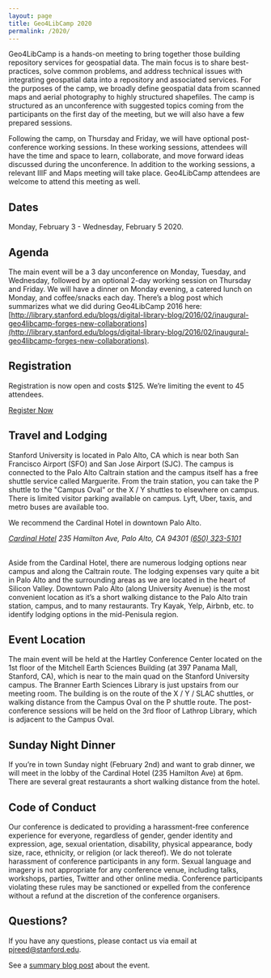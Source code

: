 ```yaml
---
layout: page
title: Geo4LibCamp 2020
permalink: /2020/
---
```


Geo4LibCamp is a hands-on meeting to bring together those building repository services for geospatial data. The main focus is to share best-practices, solve common problems, and address technical issues with integrating geospatial data into a repository and associated services. For the purposes of the camp, we broadly define geospatial data from scanned maps and aerial photography to highly structured shapefiles.  The camp is structured as an unconference with suggested topics coming from the participants on the first day of the meeting, but we will also have a few prepared sessions.

Following the camp, on Thursday and Friday, we will have optional post-conference working sessions. In these working sessions, attendees will have the time and space to learn, collaborate, and move forward ideas discussed during the unconference. In addition to the working sessions, a relevant IIIF and Maps meeting will take place. Geo4LibCamp attendees are welcome to attend this meeting as well.

## Dates
Monday, February 3 - Wednesday, February 5 2020.

## Agenda
The main event will be a 3 day unconference on Monday, Tuesday, and Wednesday, followed by an optional 2-day working session on Thursday and Friday. We will have a dinner on Monday evening, a catered lunch on Monday, and coffee/snacks each day.
There’s a blog post which summarizes what we did during Geo4LibCamp 2016 here: [http://library.stanford.edu/blogs/digital-library-blog/2016/02/inaugural-geo4libcamp-forges-new-collaborations](http://library.stanford.edu/blogs/digital-library-blog/2016/02/inaugural-geo4libcamp-forges-new-collaborations).

## Registration
Registration is now open and costs $125. We’re limiting the event to 45 attendees.

[Register Now](https://www.eventbrite.com/e/geo4libcamp-2020-tickets-79265068955)

## Travel and Lodging
Stanford University is located in Palo Alto, CA which is near both San Francisco Airport (SFO) and San Jose Airport (SJC). The campus is connected to the Palo Alto Caltrain station and the campus itself has a free shuttle service called Marguerite. From the train station, you can take the P shuttle to the "Campus Oval" or the X / Y shuttles to elsewhere on campus.  There is limited visitor parking available on campus. Lyft, Uber, taxis, and metro buses are available too.

We recommend the Cardinal Hotel in downtown Palo Alto.

<address>
<a href="http://www.cardinalhotel.com">Cardinal Hotel</a>
235 Hamilton Ave, Palo Alto, CA 94301
<a href="tel:+16503235101">(650) 323-5101</a>
</address>

<br>

Aside from the Cardinal Hotel, there are numerous lodging options near campus and along the Caltrain route. The lodging expenses vary quite a bit in Palo Alto and the surrounding areas as we are located in the heart of Silicon Valley. Downtown Palo Alto (along University Avenue) is the most convenient location as it’s a short walking distance to the Palo Alto train station, campus, and to many restaurants. Try Kayak, Yelp, Airbnb, etc. to identify lodging options in the mid-Penisula region.

## Event Location
The main event will be held at the Hartley Conference Center located on the 1st floor of the Mitchell Earth Sciences Building (at 397 Panama Mall, Stanford, CA), which is near to the main quad on the Stanford University campus. The Branner Earth Sciences Library is just upstairs from our meeting room. The building is on the route of the X / Y / SLAC shuttles, or walking distance from the Campus Oval on the P shuttle route.
The post-conference sessions will be held on the 3rd floor of Lathrop Library, which is adjacent to the Campus Oval.

## Sunday Night Dinner
If you’re in town Sunday night (February 2nd) and want to grab dinner, we will meet in the lobby of the Cardinal Hotel (235 Hamilton Ave) at 6pm. There are several great restaurants a short walking distance from the hotel.

## Code of Conduct
Our conference is dedicated to providing a harassment-free conference experience for everyone, regardless of gender, gender identity and expression, age, sexual orientation, disability, physical appearance, body size, race, ethnicity, or religion (or lack thereof). We do not tolerate harassment of conference participants in any form. Sexual language and imagery is not appropriate for any conference venue, including talks, workshops, parties, Twitter and other online media. Conference participants violating these rules may be sanctioned or expelled from the conference without a refund at the discretion of the conference organisers.

## Questions?
If you have any questions, please contact us via email at pjreed@stanford.edu.

See a [summary blog post](https://library.stanford.edu/blogs/digital-library-blog/2017/02/productive-week-geo4libcamp-2017) about the event. 
